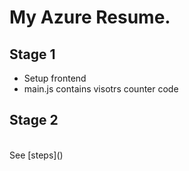 # My Azure Resume.

## Stage 1
- Setup frontend
- main.js contains visotrs counter code


## Stage 2

<br>
See [steps]()